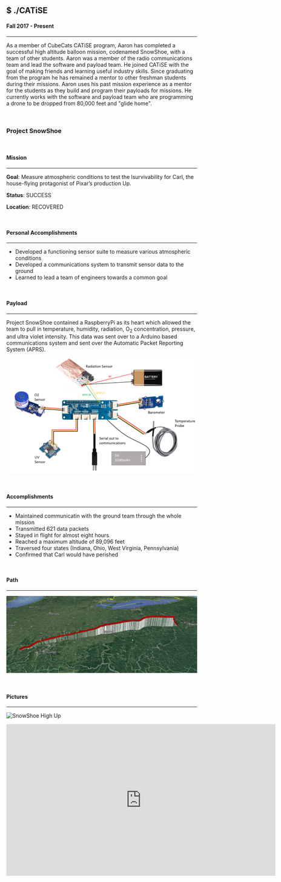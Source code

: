 ## $ ./CATiSE
#### Fall 2017 - Present

---

As a member of CubeCats CATiSE program, Aaron has completed a successful high altitude balloon mission, codenamed SnowShoe, with a team of other students. Aaron was a member of the radio communications team and lead the software and payload team. He joined CATiSE with the goal of making friends and learning useful industry skills. Since graduating from the program he has remained a mentor to other freshman students during their missions. Aaron uses his past mission experience as a mentor for the students as they build and program their payloads for missions. He currently works with the software and payload team who are programming a drone to be dropped from 80,000 feet and "glide home".

<br>

### Project SnowShoe

<br>

#### Mission

---

**Goal**: Measure atmospheric conditions to test the lsurvivability for Carl, the house-flying protagonist of Pixar’s production Up.

**Status**: SUCCESS

**Location**: RECOVERED

<br>

#### Personal Accomplishments

---

- Developed a functioning sensor suite to measure various atmospheric conditions
- Developed a communications system to transmit sensor data to the ground
- Learned to lead a team of engineers towards a common goal

<br>

#### Payload

---

Project SnowShoe contained a RaspberryPi as its heart which allowed the team to pull in temperature, humidity, radiation, O<sub>2</sub> concentration, pressure, and ultra violet intensity. This data was sent over to a Arduino based communications system and sent over the Automatic Packet Reporting System (APRS).

![SnowShoe Sensors](/content/images/snowshoe_sensors.png "SnowShoe Sensors")

<br>

#### Accomplishments

---

- Maintained communicatin with the ground team through the whole mission
- Transmitted 621 data packets
- Stayed in flight for almost eight hours
- Reached a maximum altitude of 89,096 feet
- Traversed four states (Indiana, Ohio, West Virginia, Pennsylvania)
- Confirmed that Carl would have perished

<br>

#### Path

---

![SnowShoe Google Earth Path](/content/images/snowshoe_google_earth.png "SnowShoe Google Earth Path")

<br>

#### Pictures

---

![SnowShoe High Up](/content/images/snowshoe_high_up.png "SnowShoe High Up")

<iframe width="711" height="400" src="https://www.youtube.com/embed/iRbTw9zGBd4?start=20" frameborder="0" allow="accelerometer; autoplay; encrypted-media; gyroscope; picture-in-picture" allowfullscreen>
</iframe>
